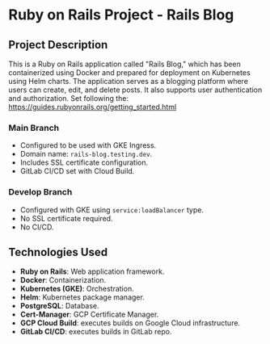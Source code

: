 # Ruby on Rails Project - Rails Blog

## Project Description

This is a Ruby on Rails application called "Rails Blog," which has been containerized using Docker and prepared for deployment on Kubernetes using Helm charts. The application serves as a blogging platform where users can create, edit, and delete posts. It also supports user authentication and authorization. Set following the: https://guides.rubyonrails.org/getting_started.html

### Main Branch

- Configured to be used with GKE Ingress.
- Domain name: `rails-blog.testing.dev`.
- Includes SSL certificate configuration.
- GitLab CI/CD set with Cloud Build.

### Develop Branch

- Configured with GKE using `service:loadBalancer` type.
- No SSL certificate required.
- No CI/CD.

## Technologies Used

- **Ruby on Rails**: Web application framework.
- **Docker**: Containerization.
- **Kubernetes (GKE)**: Orchestration.
- **Helm**: Kubernetes package manager.
- **PostgreSQL**: Database.
- **Cert-Manager**: GCP Certificate Manager.
- **GCP Cloud Build**: executes builds on Google Cloud infrastructure.
- **GitLab CI/CD**: executes builds in GitLab repo.
